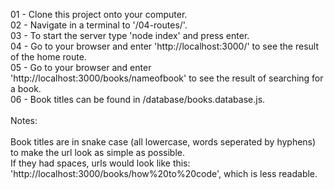 01 - Clone this project onto your computer.<br/>
02 - Navigate in a terminal to '/04-routes/'.<br/>
03 - To start the server type 'node index' and press enter.<br/>
04 - Go to your browser and enter 'http://localhost:3000/' to see the result of the home route.<br/>
05 - Go to your browser and enter 'http://localhost:3000/books/nameofbook' to see the result of searching for a book.<br/>
06 - Book titles can be found in /database/books.database.js.<br/>
<br/>
Notes:<br/>
<br/>
Book titles are in snake case (all lowercase, words seperated by hyphens) to make the url look as simple as possible.<br/>
If they had spaces, urls would look like this: 'http://localhost:3000/books/how%20to%20code', which is less readable.<br/>
